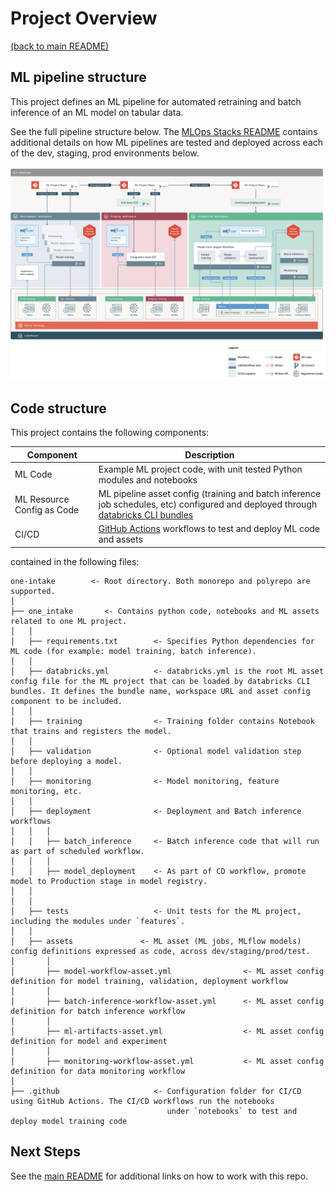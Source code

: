 # Project Overview

[(back to main README)](../README.md)

## ML pipeline structure
This project defines an ML pipeline for automated retraining and batch inference of an ML model
on tabular data.

See the full pipeline structure below. The [MLOps Stacks README](https://github.com/databricks/mlops-stacks/blob/main/Pipeline.md)
contains additional details on how ML pipelines are tested and deployed across each of the dev, staging, prod environments below.

![MLOps Stacks diagram](images/mlops-stack-summary.png)


## Code structure
This project contains the following components:

| Component                  | Description                                                                                                                                                                                                                                                                                                                                             |
|----------------------------|---------------------------------------------------------------------------------------------------------------------------------------------------------------------------------------------------------------------------------------------------------------------------------------------------------------------------------------------------------|
| ML Code                    | Example ML project code, with unit tested Python modules and notebooks                                                                                                                                                                                                                                                                                  |
| ML Resource Config as Code | ML pipeline asset config (training and batch inference job schedules, etc) configured and deployed through [databricks CLI bundles](https://learn.microsoft.com/azure/databricks/dev-tools/cli/bundle-cli)                                                                                              |
| CI/CD                      | [GitHub Actions](https://github.com/actions) workflows to test and deploy ML code and assets       |

contained in the following files:

```
one-intake        <- Root directory. Both monorepo and polyrepo are supported.
│
├── one_intake       <- Contains python code, notebooks and ML assets related to one ML project. 
│   │
│   ├── requirements.txt        <- Specifies Python dependencies for ML code (for example: model training, batch inference).
│   │
│   ├── databricks.yml          <- databricks.yml is the root ML asset config file for the ML project that can be loaded by databricks CLI bundles. It defines the bundle name, workspace URL and asset config component to be included.
│   │
│   ├── training                <- Training folder contains Notebook that trains and registers the model.
│   │
│   ├── validation              <- Optional model validation step before deploying a model.
│   │
│   ├── monitoring              <- Model monitoring, feature monitoring, etc.
│   │
│   ├── deployment              <- Deployment and Batch inference workflows
│   │   │
│   │   ├── batch_inference     <- Batch inference code that will run as part of scheduled workflow.
│   │   │
│   │   ├── model_deployment    <- As part of CD workflow, promote model to Production stage in model registry.
│   │
│   │
│   ├── tests                   <- Unit tests for the ML project, including the modules under `features`.
│   │
│   ├── assets               <- ML asset (ML jobs, MLflow models) config definitions expressed as code, across dev/staging/prod/test.
│       │
│       ├── model-workflow-asset.yml                <- ML asset config definition for model training, validation, deployment workflow
│       │
│       ├── batch-inference-workflow-asset.yml      <- ML asset config definition for batch inference workflow
│       │
│       ├── ml-artifacts-asset.yml                  <- ML asset config definition for model and experiment
│       │
│       ├── monitoring-workflow-asset.yml           <- ML asset config definition for data monitoring workflow
│
├── .github                     <- Configuration folder for CI/CD using GitHub Actions. The CI/CD workflows run the notebooks
                                   under `notebooks` to test and deploy model training code
```

## Next Steps
See the [main README](../README.md#using-this-repo) for additional links on how to work with this repo.
